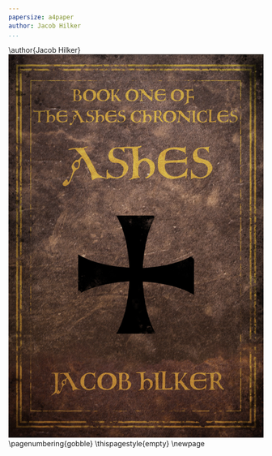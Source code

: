 ```yaml
---
papersize: a4paper
author: Jacob Hilker
...
```

\author{Jacob Hilker}
![](pics/cover.jpg)
\pagenumbering{gobble}
\thispagestyle{empty}
\newpage

